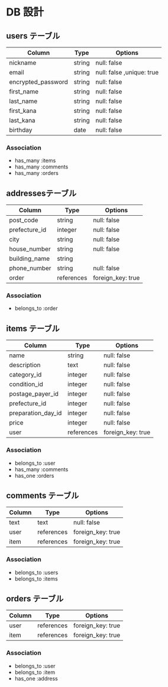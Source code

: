 # DB 設計

## users テーブル

| Column             | Type                | Options                   |
| ------------------ | ------------------- | ------------------------- |
| nickname           | string              | null: false               |
| email              | string              | null: false ,unique: true |
| encrypted_password | string              | null: false               |
| first_name         | string              | null: false               |
| last_name          | string              | null: false               |
| first_kana         | string              | null: false               |
| last_kana          | string              | null: false               |
| birthday           | date                | null: false               |

### Association

- has_many :items
- has_many :comments
- has_many :orders

## addressesテーブル

| Column             | Type                | Options                 |
| ------------------ | ------------------- | ----------------------- |
| post_code          | string              | null: false             |
| prefecture_id      | integer             | null: false             |
| city               | string              | null: false             |
| house_number       | string              | null: false             |
| building_name      | string              |                         |
| phone_number       | string              | null: false             |
| order              | references          | foreign_key: true       |

### Association

- belongs_to :order

## items テーブル

| Column             | Type                | Options                 |
| ------------------ | ------------------- | ----------------------- |
| name               | string              | null: false             |
| description        | text                | null: false             |
| category_id        | integer             | null: false             |
| condition_id       | integer             | null: false             |
| postage_payer_id   | integer             | null: false             |
| prefecture_id      | integer             | null: false             |
| preparation_day_id | integer             | null: false             |
| price              | integer             | null: false             |
| user               | references          | foreign_key: true       |

### Association

- belongs_to :user
- has_many   :comments
- has_one    :orders

## comments テーブル

| Column             | Type                | Options                 |
| ------------------ | ------------------- | ----------------------- |
| text               | text                | null: false             |
| user               | references          | foreign_key: true       |
| item               | references          | foreign_key: true       |

### Association

- belongs_to :users
- belongs_to :items

## orders テーブル

| Column             | Type                | Options                 |
| ------------------ | ------------------- | ----------------------- |
| user               | references          | foreign_key: true       |
| item               | references          | foreign_key: true       |

### Association

- belongs_to :user
- belongs_to :item
- has_one    :address